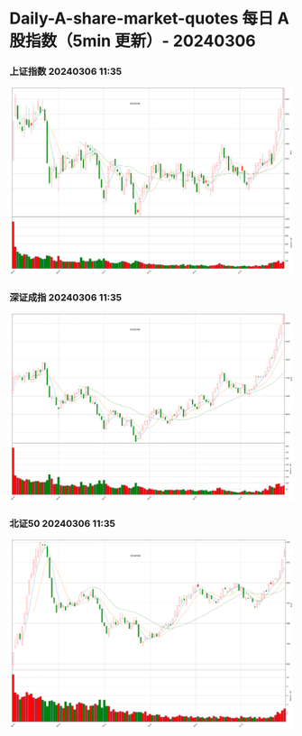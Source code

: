 
# Daily-A-share-market-quotes 每日 A 股指数（5min 更新）- 20240306

### 上证指数 20240306 11:35
![](./fig/2024/3/20240306-sh000001.png)

### 深证成指 20240306 11:35
![](./fig/2024/3/20240306-sz399001.png)

### 北证50 20240306 11:35
![](./fig/2024/3/20240306-bj899050.png)
